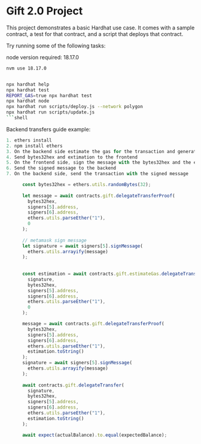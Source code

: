 # Gift 2.0 Project

This project demonstrates a basic Hardhat use case. It comes with a sample contract, a test for that contract, and a script that deploys that contract.

Try running some of the following tasks:

node version required: 18.17.0

```sh
nvm use 18.17.0
```

```sh

npx hardhat help
npx hardhat test
REPORT_GAS=true npx hardhat test
npx hardhat node
npx hardhat run scripts/deploy.js --network polygon
npx hardhat run scripts/update.js
```shell

```


Backend transfers guide example:


```js
1. ethers install
2. npm install ethers
3. On the backend side estimate the gas for the transaction and generate bytes32hex
4. Send bytes32hex and extimation to the frontend
5. On the frontend side, sign the message with the bytes32hex and the estimation
6. Send the signed message to the backend
7. On the backend side, send the transaction with the signed message

      const bytes32hex = ethers.utils.randomBytes(32);
      
      let message = await contracts.gift.delegateTransferProof(
        bytes32hex,
        signers[5].address,
        signers[6].address,
        ethers.utils.parseEther("1"),
        0
      );
      
      // metamask sign message
      let signature = await signers[5].signMessage(
        ethers.utils.arrayify(message)
      );
      
      
      const estimation = await contracts.gift.estimateGas.delegateTransfer(
        signature,
        bytes32hex,
        signers[5].address,
        signers[6].address,
        ethers.utils.parseEther("1"),
        0
      );

      message = await contracts.gift.delegateTransferProof(
        bytes32hex,
        signers[5].address,
        signers[6].address,
        ethers.utils.parseEther("1"),
        estimation.toString()
      );
      signature = await signers[5].signMessage(
        ethers.utils.arrayify(message)
      );
      
      await contracts.gift.delegateTransfer(
        signature,
        bytes32hex,
        signers[5].address,
        signers[6].address,
        ethers.utils.parseEther("1"),
        estimation.toString()
      );

      await expect(actualBalance).to.equal(expectedBalance);


